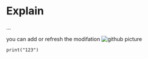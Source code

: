 # Explain
...

you can add or refresh the modifation
![github picture](https://i0.wp.com/www.cienciaedados.com/wp-content/uploads/2016/08/15-Reposito%CC%81rios-no-Github-para-Cientistas-de-Dados.png?fit=850%2C446&ssl=1)
```
print("123")
```

